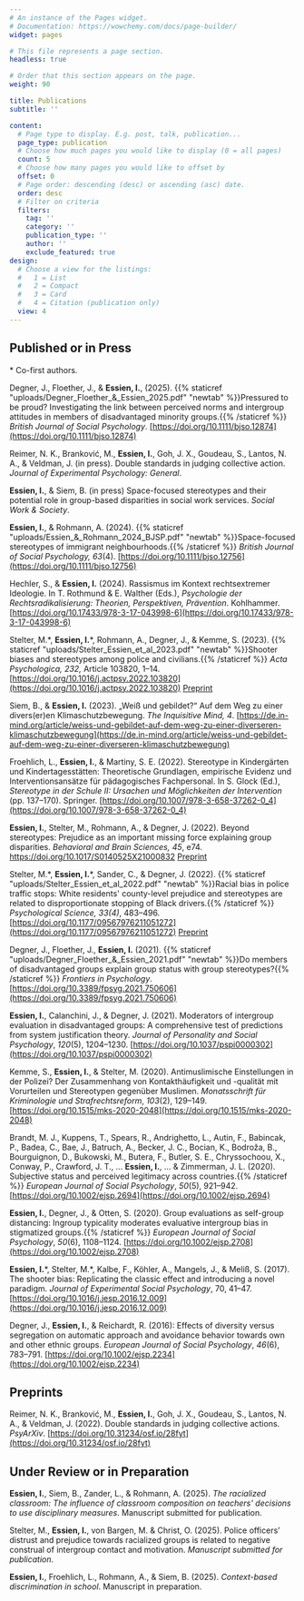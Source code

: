 ```yaml
---
# An instance of the Pages widget.
# Documentation: https://wowchemy.com/docs/page-builder/
widget: pages

# This file represents a page section.
headless: true

# Order that this section appears on the page.
weight: 90

title: Publications
subtitle: ''

content:
  # Page type to display. E.g. post, talk, publication...
  page_type: publication
  # Choose how much pages you would like to display (0 = all pages)
  count: 5
  # Choose how many pages you would like to offset by
  offset: 0
  # Page order: descending (desc) or ascending (asc) date.
  order: desc
  # Filter on criteria
  filters:
    tag: ''
    category: ''
    publication_type: ''
    author: ''
    exclude_featured: true
design:
  # Choose a view for the listings:
  #   1 = List
  #   2 = Compact
  #   3 = Card
  #   4 = Citation (publication only)
  view: 4
---
```


## Published or in Press

\* Co-first authors.

Degner, J., Floether, J., & **Essien, I.**, (2025). {{% staticref "uploads/Degner_Floether_&_Essien_2025.pdf" "newtab" %}}Pressured to be proud? Investigating the link between perceived norms and intergroup attitudes in members of disadvantaged minority groups.{{% /staticref %}} _British Journal of Social Psychology_. [https://doi.org/10.1111/bjso.12874](https://doi.org/10.1111/bjso.12874)

Reimer, N. K., Branković, M., **Essien, I.**, Goh, J. X., Goudeau, S., Lantos, N. A., & Veldman, J. (in press). Double standards in judging collective action. _Journal of Experimental Psychology: General_.

**Essien, I.**, & Siem, B. (in press) Space-focused stereotypes and their potential role in group-based disparities in social work services. _Social Work & Society_.

**Essien, I.**, & Rohmann, A. (2024). {{% staticref "uploads/Essien_&_Rohmann_2024_BJSP.pdf" "newtab" %}}Space-focused stereotypes of immigrant neighbourhoods.{{% /staticref %}} _British Journal of Social Psychology, 63_(4). [https://doi.org/10.1111/bjso.12756](https://doi.org/10.1111/bjso.12756)

Hechler, S., & **Essien, I.** (2024). Rassismus im Kontext rechtsextremer Ideologie. In T. Rothmund & E. Walther (Eds.), _Psychologie der Rechtsradikalisierung: Theorien, Perspektiven, Prävention_. Kohlhammer. [https://doi.org/10.17433/978-3-17-043998-6](https://doi.org/10.17433/978-3-17-043998-6)

Stelter, M.\*, **Essien, I.**\*, Rohmann, A., Degner, J., & Kemme, S. (2023). {{% staticref "uploads/Stelter_Essien_et_al_2023.pdf" "newtab" %}}Shooter biases and stereotypes among police and civilians.{{% /staticref %}} _Acta Psychologica, 232,_ Article 103820, 1–14. [https://doi.org/10.1016/j.actpsy.2022.103820](https://doi.org/10.1016/j.actpsy.2022.103820) [Preprint](https://doi.org/10.31234/osf.io/bzrk8)

Siem, B., & **Essien, I.** (2023). „Weiß und gebildet?“ Auf dem Weg zu einer divers(er)en Klimaschutzbewegung. _The Inquisitive Mind, 4_. [https://de.in-mind.org/article/weiss-und-gebildet-auf-dem-weg-zu-einer-diverseren-klimaschutzbewegung](https://de.in-mind.org/article/weiss-und-gebildet-auf-dem-weg-zu-einer-diverseren-klimaschutzbewegung)

Froehlich, L., **Essien, I.**, & Martiny, S. E. (2022). Stereotype in Kindergärten und Kindertagesstätten: Theoretische Grundlagen, empirische Evidenz und Interventionsansätze für pädagogisches Fachpersonal. In S. Glock (Ed.), _Stereotype in der Schule II: Ursachen und Möglichkeiten der Intervention_ (pp. 137–170). Springer. [https://doi.org/10.1007/978-3-658-37262-0_4](https://doi.org/10.1007/978-3-658-37262-0_4)

**Essien, I.**, Stelter, M., Rohmann, A., & Degner, J. (2022). Beyond stereotypes: Prejudice as an important missing force explaining group disparities. _Behavioral and Brain Sciences, 45_, e74. https://doi.org/10.1017/S0140525X21000832 [Preprint](https://www.researchgate.net/publication/351249333_Beyond_stereotypes_Prejudice_as_an_important_missing_force_explaining_group_disparities)

Stelter, M.\*, **Essien, I.**\*, Sander, C., & Degner, J. (2022). {{% staticref "uploads/Stelter_Essien_et_al_2022.pdf" "newtab" %}}Racial bias in police traffic stops: White residents' county-level prejudice and stereotypes are related to disproportionate stopping of Black drivers.{{% /staticref %}} _Psychological Science, 33(4)_, 483–496. [https://doi.org/10.1177/09567976211051272](https://doi.org/10.1177/09567976211051272) [Preprint](http://dx.doi.org/10.31234/osf.io/djp8g)

Degner, J., Floether, J., **Essien, I.** (2021). {{% staticref "uploads/Degner_Floether_&_Essien_2021.pdf" "newtab" %}}Do members of disadvantaged groups explain group status with group stereotypes?{{% /staticref %}} _Frontiers in Psychology_. [https://doi.org/10.3389/fpsyg.2021.750606](https://doi.org/10.3389/fpsyg.2021.750606)

**Essien, I.**, Calanchini, J., & Degner, J. (2021). Moderators of intergroup evaluation in disadvantaged groups: A comprehensive test of predictions from system justification theory. _Journal of Personality and Social Psychology_, _120_(5), 1204–1230. [https://doi.org/10.1037/pspi0000302](https://doi.org/10.1037/pspi0000302)

Kemme, S., **Essien, I.**, & Stelter, M. (2020). Antimuslimische Einstellungen in der Polizei? Der Zusammenhang von Kontakthäufigkeit und -qualität mit Vorurteilen und Stereotypen gegenüber Muslimen. _Monatsschrift für Kriminologie und Strafrechtsreform_, _103_(2), 129–149. [https://doi.org/10.1515/mks-2020-2048](https://doi.org/10.1515/mks-2020-2048)

Brandt, M. J., Kuppens, T., Spears, R., Andrighetto, L., Autin, F., Babincak, P., Badea, C., Bae, J., Batruch, A., Becker, J. C., Bocian, K., Bodroža, B., Bourguignon, D., Bukowski, M., Butera, F., Butler, S. E., Chryssochoou, X., Conway, P., Crawford, J. T., ... **Essien, I.**, … & Zimmerman, J. L. (2020). Subjective status and perceived legitimacy across countries.{{% /staticref %}} _European Journal of Social Psychology_, _50_(5), 921–942. [https://doi.org/10.1002/ejsp.2694](https://doi.org/10.1002/ejsp.2694)

**Essien, I.**, Degner, J., & Otten, S. (2020). Group evaluations as self-group distancing: Ingroup typicality moderates evaluative intergroup bias in stigmatized groups.{{% /staticref %}} _European Journal of Social Psychology_, _50_(6), 1108–1124. [https://doi.org/10.1002/ejsp.2708](https://doi.org/10.1002/ejsp.2708)

**Essien, I.**\*, Stelter, M.\*, Kalbe, F., Köhler, A., Mangels, J., & Meliß, S. (2017). The shooter bias: Replicating the classic effect and introducing a novel paradigm. _Journal of Experimental Social Psychology_, 70, 41–47. [https://doi.org/10.1016/j.jesp.2016.12.009](https://doi.org/10.1016/j.jesp.2016.12.009)

Degner, J., **Essien, I.**, & Reichardt, R. (2016): Effects of diversity versus segregation on automatic approach and avoidance behavior towards own and other ethnic groups. _European Journal of Social Psychology_, _46_(6), 783–791. [https://doi.org/10.1002/ejsp.2234](https://doi.org/10.1002/ejsp.2234)

## Preprints

Reimer, N. K., Branković, M., **Essien, I.**, Goh, J. X., Goudeau, S., Lantos, N. A., & Veldman, J. (2022). Double standards in judging collective actions. _PsyArXiv_. [https://doi.org/10.31234/osf.io/28fyt](https://doi.org/10.31234/osf.io/28fyt)

## Under Review or in Preparation

**Essien, I.**, Siem, B., Zander, L., & Rohmann, A. (2025). _The racialized classroom: The influence of classroom composition on teachers' decisions to use disciplinary measures_. Manuscript submitted for publication.

Stelter, M., **Essien, I.**, von Bargen, M. & Christ, O. (2025). Police officers’ distrust and prejudice towards racialized groups is related to negative construal of intergroup contact and motivation. _Manuscript submitted for publication_.

**Essien, I.**, Froehlich, L., Rohmann, A., & Siem, B. (2025). _Context-based discrimination in school_. Manuscript in preparation.
